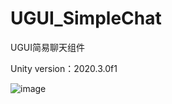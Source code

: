 # UGUI_SimpleChat
UGUI简易聊天组件

Unity version：2020.3.0f1

![image](https://github.com/AimerAttack/UGUI_SimpleChat/blob/main/Assets/CleanShot.gif)
